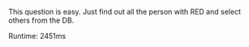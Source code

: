 This question is easy. Just find out all the person with RED and select others from the DB.

Runtime: 2451ms
